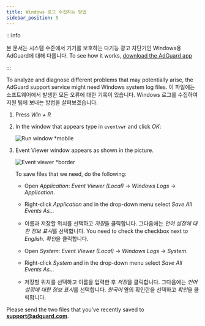 ```yaml
---
title: Windows 로그 수집하는 방법
sidebar_position: 5
---
```


:::info

본 문서는 시스템 수준에서 기기를 보호하는 다기능 광고 차단기인 Windows용 AdGuard에 대해 다룹니다. To see how it works, [download the AdGuard app](https://agrd.io/download-kb-adblock)

:::

To analyze and diagnose different problems that may potentially arise, the AdGuard support service might need Windows system log files. 이 파일에는 소프트웨어에서 발생한 모든 오류에 대한 기록이 있습니다. Windows 로그를 수집하여 지원 팀에 보내는 방법을 살펴보겠습니다.

1. Press *Win + R*

1. In the window that appears type in `eventvwr` and click *OK*:

    ![Run window *mobile](https://cdn.adtidy.org/public/Adguard/kb/newscreenshots/En/eng_event_logs_1.png)

1. Event Viewer window appears as shown in the picture.

    ![Event viewer *border](https://cdn.adtidy.org/public/Adguard/kb/newscreenshots/En/eng_event_logs_2.png)

    To save files that we need, do the following:

    - Open *Application*: *Event Viewer (Local)* → *Windows Logs* → *Application*.

    - Right-click *Application* and in the drop-down menu select *Save All Events As...*

    - 이름과 저장할 위치를 선택하고 *저장*을 클릭합니다. 그다음에는 *언어 설정에 대한 정보 표시*를 선택합니다. You need to check the checkbox next to *English*. *확인*을 클릭합니다.

    - Open *System*: *Event Viewer (Local)* → *Windows Logs* → *System*.

    - Right-click *System* and in the drop-down menu select *Save All Events As...*

    - 저장할 위치를 선택하고 이름을 입력한 후 *저장*을 클릭합니다. 그다음에는 *언어 설정에 대한 정보 표시*를 선택합니다. *한국어* 옆의 확인란을 선택하고 *확인*을 클릭합니다.

Please send the two files that you've recently saved to **support@adguard.com**.
